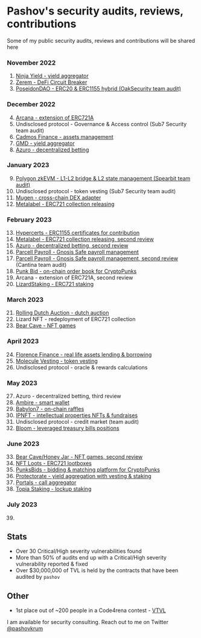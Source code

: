 # Pashov's security audits, reviews, contributions

Some of my public security audits, reviews and contributions will be shared here

### November 2022

1. [Ninja Yield - yield aggregator](solo/NinjaYielder-security-review.md)
2. [Zerem - DeFi Circuit Breaker](solo/Zerem-security-review.md)
3. [PoseidonDAO - ERC20 & ERC1155 hybrid (OakSecurity team audit)](https://github.com/solidified-platform/audits/blob/master/Audit%20Report%20-%20Poseidon%20DAO%20%5B09.12.2022%5D.pdf)

### December 2022

4. [Arcana - extension of ERC721A](solo/Arcana-security-review.md)
5. Undisclosed protocol - Governance & Access control (Sub7 Security team audit)
6. [Cadmos Finance - assets management](solo/CadmosFinance-security-review.md)
7. [GMD - yield aggregator](solo/GMD-security-review.md)
8. [Azuro - decentralized betting](solo/Azuro-security-review.md)

### January 2023

9. [Polygon zkEVM - L1-L2 bridge & L2 state management (Spearbit team audit)](https://github.com/0xPolygonHermez/zkevm-contracts/blob/main/audits/zkEVM-bridge-Spearbit-27-March.pdf)
10. Undisclosed protocol - token vesting (Sub7 Security team audit)
11. [Mugen - cross-chain DEX adapter](solo/Mugen-security-review.md)
12. [Metalabel - ERC721 collection releasing](solo/Metalabel-security-review.md)

### February 2023

13. [Hypercerts - ERC1155 certificates for contribution](solo/Hypercerts-security-review.md)
14. [Metalabel - ERC721 collection releasing, second review](solo/Metalabel-second-security-review.md)
15. [Azuro - decentralized betting, second review](solo/Azuro-second-security-review.md)
16. [Parcell Payroll - Gnosis Safe payroll management](solo/ParcelPayroll-security-review.md)
17. [Parcell Payroll - Gnosis Safe payroll management, second review](https://cantina.xyz/portfolio/cantina_parcel_feb2023.pdf) (Cantina team audit)
18. [Punk Bid - on-chain order book for CryptoPunks](solo/PunkBid-security-review.md)
19. Arcana - extension of ERC721A, second review
20. [LizardStaking - ERC721 staking](solo/LizardStarking-security-review.md)

### March 2023

21. [Rolling Dutch Auction - dutch auction](solo/RollingDutchAuction-security-review.md)
22. Lizard NFT - redeployment of ERC721 collection
23. [Bear Cave - NFT games](solo/BearCave-security-review.md)

### April 2023

24. [Florence Finance - real life assets lending & borrowing](solo/FlorenceFinance-security-review.md)
25. [Molecule Vesting - token vesting](solo/MoleculeVesting-security-review.md)
26. Undisclosed protocol - oracle & rewards calculations

### May 2023

27. Azuro - decentralized betting, third review
28. [Ambire - smart wallet](solo/Ambire-security-review.md)
29. [Babylon7 - on-chain raffles](solo/Babylon7-security-review.md)
30. [IPNFT - intellectual properties NFTs & fundraises](solo/IPNFT-security-review.md)
31. Undisclosed protocol - credit market (team audit)
32. [Bloom - leveraged treasury bills positions](solo/Bloom-security-review.md)

### June 2023

33. [Bear Cave/Honey Jar - NFT games, second review](solo/BearCave-second-security-review.md)
34. [NFT Loots - ERC721 lootboxes](solo/NFTLoots-security-review.md)
35. [PunksBids - bidding & matching platform for CryptoPunks](solo/PunksBids-security-review.md)
36. [Protectorate - yield aggregation with vesting & staking](solo/Protectorate-security-review.md)
37. [Portals - call aggregator](solo/Portals-security-review.md)
38. [Topia Staking - lockup staking](solo/TopiaStaking-security-review.md)

### July 2023

39.

## Stats

- Over 30 Critical/High severity vulnerabilities found
- More than 50% of audits end up with a Critical/High severity vulnerability reported & fixed
- Over $30,000,000 of TVL is held by the contracts that have been audited by `pashov`

## Other

- 1st place out of ~200 people in a Code4rena contest - [VTVL](https://code4rena.com/contests/2022-09-vtvl-contest)

I am available for security consulting. Reach out to me on Twitter [@pashovkrum](https://twitter.com/pashovkrum)
